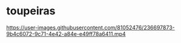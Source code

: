 # toupeiras

https://user-images.githubusercontent.com/81052476/236697873-9b4c6072-9c71-4e42-a84e-e49ff78a6411.mp4

